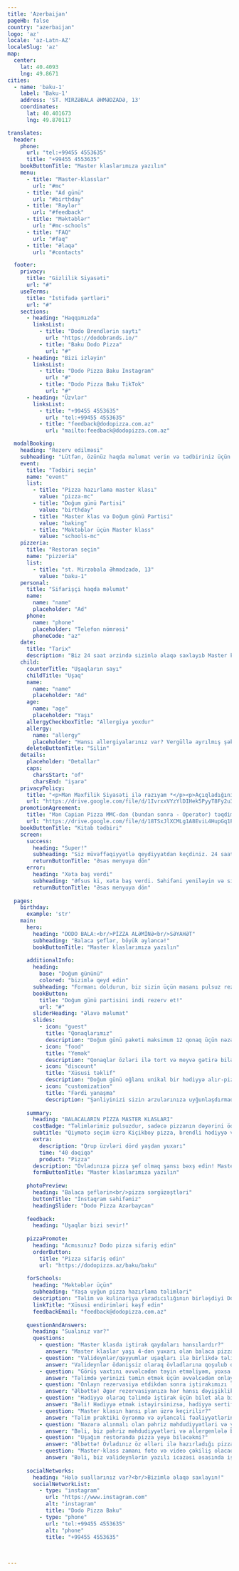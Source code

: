 ```yaml
---
title: 'Azerbaijan'
pageHb: false
country: "azerbaijan"
logo: 'az'
locale: 'az-Latn-AZ'
localeSlug: 'az'
map:
  center:
    lat: 40.4093
    lng: 49.8671
cities:
  - name: 'baku-1'
    label: 'Baku-1'
    address: 'ST. MIRZƏBALA ƏHMƏDZADƏ, 13'
    coordinates:
      lat: 40.401673
      lng: 49.870117

translates:
  header:
    phone:
      url: "tel:+99455 4553635"
      title: "+99455 4553635"
    bookButtonTitle: "Master klaslarımıza yazılın"
    menu:
      - title: "Master-klasslar"
        url: "#mc"
      - title: "Ad günü"
        url: "#birthday"
      - title: "Rəylər"
        url: "#feedback"
      - title: "Məktəblər"
        url: "#mc-schools"
      - title: "FAQ"
        url: "#faq"
      - title: "Əlaqə"
        url: "#contacts"    

  footer:
    privacy:
      title: "Gizlilik Siyasəti"
      url: "#"
    useTerms:
      title: "İstifadə şərtləri"
      url: "#"
    sections:
      - heading: "Haqqımızda"
        linksList:
          - title: "Dodo Brendlərin saytı"
            url: "https://dodobrands.io/"
          - title: "Baku Dodo Pizza"
            url: "#"
      - heading: "Bizi izləyin"
        linksList:
          - title: "Dodo Pizza Baku Instagram"
            url: "#"
          - title: "Dodo Pizza Baku TikTok"
            url: "#"
      - heading: "Üzvlər"
        linksList:
          - title: "+99455 4553635"
            url: "tel:+99455 4553635"
          - title: "feedback@dodopizza.com.az"
            url: "mailto:feedback@dodopizza.com.az"

  modalBooking:
    heading: "Rezerv edilməsi"
    subheading: "Lütfən, özünüz haqda məlumat verin və tədbiriniz üçün uyğun tarix seçin."
    event:
      title: "Tədbiri seçin"
      name: "event"
      list:
        - title: "Pizza hazırlama master klası"
          value: "pizza-mc"
        - title: "Doğum günü Partisi"
          value: "birthday"
        - title: "Master klas və Doğum günü Partisi"
          value: "baking"
        - title: "Məktəblər üçün Master klass"
          value: "schools-mc"
    pizzeria:
      title: "Restoran seçin"
      name: "pizzeria"
      list:
        - title: "st. Mirzəbala Əhmədzadə, 13"
          value: "baku-1"
    personal:
      title: "Sifarişçi haqda məlumat"
      name:
        name: "name"
        placeholder: "Ad"
      phone:
        name: "phone"
        placeholder: "Telefon nömrəsi"
        phoneCode: "az"
    date:
      title: "Tarix"
      description: "Biz 24 saat ərzində sizinlə əlaqə saxlayıb Master klasın tarixi və vaxtını birlikdə müəyyən edəcəyik"
    child:
      counterTitle: "Uşaqların sayı"
      childTitle: "Uşaq"
      name:
        name: "name"
        placeholder: "Ad"
      age:
        name: "age"
        placeholder: "Yaşı"
      allergyCheckboxTitle: "Allergiya yoxdur"
      allergy:
        name: "allergy"
        placeholder: "Hansı allergiyalarınız var? Vergüllə ayrılmış şəkildə yazın"
      deleteButtonTitle: "Silin"
    details:
      placeholder: "Detallar"
      caps:
        charsStart: "of"
        charsEnd: "işarə"
    privacyPolicy:
      title: "<p>Mən Məxfilik Siyasəti ilə razıyam *</p><p>Açıqladığınız şəxsi məlumatlar Capian Pizza MMC (bundan sonra - Operator) və Məxfilik Qaydalarına uyğun olaraq Operator tərəfindən cəlb edilmiş digər üçüncü şəxslər tərəfindən emal edilə bilər (toplanması, sistemləşdirilməsi, yığılması, saxlanması, təkmilləşdirilməsi, dəyişdirilməsi, istifadəsi, anonimləşdirilməsi, məhv edilməsi, ötürülməsi). </p>"
      url: "https://drive.google.com/file/d/1IvrxxVYzYlDIHek5PyyT8Fy2u3N1nBP-/view"
    promotionAgreement:
      title: "Mən Capian Pizza MMC-dən (bundan sonra - Operator) təqdimat və məlumat xarakterli kommunikasiyalar almağa razıyam (SMS, puş, e-mail və s.)"
      url: "https://drive.google.com/file/d/18TSxJlXCMLg1A8EviL4HupGq1PynT_4s/view"
    bookButtonTitle: "Kitab tədbiri"
    screen:
      success:
        heading: "Super!"
        subheading: "Siz müvəffəqiyyətlə qeydiyyatdan keçdiniz. 24 saat ərzində sizinlə əlaqə saxlayıb Master klasın tarixi və vaxtını birlikdə müəyyən edəcəyik"
        returnButtonTitle: "Əsas menyuya dön"
      error:
        heading: "Xəta baş verdi"
        subheading: "Əfsus ki, xəta baş verdi. Səhifəni yeniləyin və sifariş formasını yenidən doldurun"
        returnButtonTitle: "Əsas menyuya dön"
            
  pages:
    birthday:
      example: 'str'
    main:
      hero:
        heading: "DODO BALA:<br/>PİZZA ALƏMİNƏ<br/>SƏYAHƏT"
        subheading: "Balaca şeflər, böyük əyləncə!"
        bookButtonTitle: "Master klaslarımıza yazılın"
    
      additionalInfo:
        heading:
          base: "Doğum gününü"
          colored: "bizimlə qeyd edin"
        subheading: "Formanı doldurun, biz sizin üçün masanı pulsuz rezerv edək"
        bookButton:
          title: "Doğum günü partisini indi rezerv et!"
          url: "#"
        sliderHeading: "Əlavə məlumat"
        slides:
          - icon: "guest"
            title: "Qonaqlarımız"
            description: "Doğum günü paketi maksimum 12 qonaq üçün nəzərdə tutulub. Böyüklər övladlarına qoşula, birlikdə pizza hazırlaya, ehtiyac olanda balaca şeflərə kömək edə bilərlər"
          - icon: "food"
            title: "Yemək"
            description: "Qonaqlar özləri ilə tort və meyvə gətirə bilərlər. Digər yeməkləri saytımız və mobil tətbiq vasitəsilə sifariş edə bilərsiniz"
          - icon: "discount"
            title: "Xüsusi təklif"
            description: "Doğum günü oğlanı unikal bir hədiyyə alır-pizza hazırlamaq üçün pulsuz master-klass"
          - icon: "customization"
            title: "Fərdi yanaşma"
            description: "Şənliyinizi sizin arzularınıza uyğunlaşdırmaqdan məmnun olarıq. Bunun üçün, lütfən, bizimlə əlaqə saxlayın və birlikdə övladınız üçün unudulmaz Doğum günü şənliyi təşkil edək"
    
      summary:
        heading: "BALACALARIN PİZZA MASTER KLASLARI"
        costBadge: "Təlimlərimiz pulsuzdur, sadəcə pizzanın dəyərini ödəyirsiniz"
        subtitle: "Qiymətə seçim üzrə Kiçikboy pizza, brendli hədiyyə və pizza şef diplomu daxildir"
        extra:
          description: "Qrup üzvləri dörd yaşdan yuxarı"
          time: "40 dəqiqə"
          product: "Pizza"
        description: "Övladınıza pizza şef olmaq şansı bəxş edin! Master klasda onlar xəmir yayacaq, əlavələr seçəcək və əsl şah əsəri yaradacaqlar. Bizim peşəkar ustalarımız övladınıza böyük ekskursiya, unudulmaz pizza təcrübəsi və fərdi təlim keçəcəklər."
        formButtonTitle: "Master klaslarımıza yazılın"
    
      photoPreview:
        heading: "Balaca şeflərin<br/>pizza sərgüzəştləri"
        buttonTitle: "İnstaqram səhifəmiz"
        headingSlider: "Dodo Pizza Azərbaycan"
    
      feedback:
        heading: "Uşaqlar bizi sevir!"
    
      pizzaPromote:
        heading: "Acmısınız? Dodo pizza sifariş edin"
        orderButton:
          title: "Pizza sifariş edin"
          url: "https://dodopizza.az/baku/baku"
    
      forSchools:
        heading: "Məktəblər üçün"
        subheading: "Yaşa uyğun pizza hazırlama təlimləri"
        description: "Təlim və kulinariya yaradıcılığının birləşdiyi Dodo Pizzaya xoş gəlmisiniz! Bizim təlim proqramımız pizza hazırlama üzrə master klas ilə praktiki təcrübə təklif edir. Təşkilati məsələlər və qiymətləri müzakirə etmək üçün bizimlə əlaqə saxlayın və ya sorğu göndərin, biz sizinlə mütləq əlaqə saxlayacağıq"
        linkTitle: "Xüsusi endirimləri kəşf edin"
        feedbackEmail: "feedback@dodopizza.com.az"
    
      questionAndAnswers:
        heading: "Sualınız var?"
        questions:
          - question: "Master klasda iştirak qaydaları hansılardır?"
            answer: "Master klaslar yaşı 4-dən yuxarı olan balaca pizzamenlər üçün idealdır. Təlim 40 dəqiqə davam edir. Təlimdə fərdi yanaşma və interaktiv atmosferi təmin etmək üçün biz kiçik qruplarla (4-5 uşaq) məhdudlaşırıq."
          - question: "Valideynlər/qəyyumlar uşaqları ilə birlikdə təlimdə iştirak edə bilərlərmi?"
            answer: "Valideynlər ödənişsiz olaraq övladlarına qoşulub onlarla birgə pizza hazırlama prosesində iştirak edə, lazım olanda kömək əli uzada bilər. Əgər böyüklər öz pizzalarını hazırlamaq istəyirlərsə,iştirak haqqı eyni olacaq - hazırlanan pizzanın qiyməti."
          - question: "Görüş vaxtını əvvəlcədən təyin etməliyəm, yoxsa elə həmin gün gələ bilərəm?"
            answer: "Təlimdə yerinizi təmin etmək üçün əvvəlcədən onlayn rezervasiya etməyi tövsiyə edirik. Eyni gündə iştirak imkanı cari günə müəyyən edilmiş qrupda uşaqların sayından asılıdır."
          - question: "Onlayn rezervasiya etdikdən sonra iştirakımızı ləğv edə və ya yenidən planlaşdıra bilərəmmi?"
            answer: "Əlbəttə! Əgər rezervasiyanıza hər hansı dəyişiklik etmək lazımdırsa, support@dodoacademy.az e-poçtu, WhatsApp və ya +99455 4553635 nömrəsi ilə əlaqə saxlayın. Rezervasiya təlimin başlamasına ən geci 24 saat qalmış dəyişdirilə bilər."
          - question: "Hədiyyə olaraq təlimdə iştirak üçün bilet ala bilərəmmi?"
            answer: "Bəli! Hədiyyə etmək istəyirsinizsə, hədiyyə sertifikatı ala bilərsiniz."
          - question: "Master klasın hansı plan üzrə keçirilir?"
            answer: "Təlim praktiki öyrənmə və əyləncəli fəaliyyətlərin qarışığı - sintezidir. Pizza hazırlamaq dərslərində balaca aşpazlar A-dan Z-dək bütün prosesləri, o cümlədən xəmir yayma və ona lazımi farma vermə, əlavələri seçmə və onları düzğün qayda və ardıcıllıqla xəmirin üzərinə düzmə, sobaya yerləşdirmə, sobadan çıxarıb qutuya yerləşdirmə, dilimləmə, rtçirlər – hər addım kulinariya macərasıdır. İştirakçılar təcrübəli təlimatçılarımızın rəhbərliyi altında təhlükəsiz yemək alətlərindən istifadə edirlər."
          - question: "Nəzərə alınmalı olan pəhriz məhdudiyyətləri və ya allergik təhlükə varmı?"
            answer: "Bəli, biz pəhriz məhdudiyyətləri və allergenlələ bağlı məlumat toplayırıq. Zəhmət olmasa, qeydiyyat zamanı uşağınızın qida allergiyası və ya pəhriz məhdudiyyətləri barədə bizə məlumat verin. Uşağınızın təhlükəsizliyi və təlimdən həzz alması bizim əsas prioritetlərimizdir. Onların bizimlə keçirdiyi vaxt yaddaqalan və stresssiz olması ən ümdə vəzifəmizdir. Nəzərə alın ki, valideyn və ya uşaqda respirator xəstəliklərin əlamətləri varsa, nə valideyn, nə də uşaq təlimdə iştirak edə bilməz. "
          - question: "Uşağım restoranda pizza yeyə biləcəkmi?"
            answer: "Əlbəttə! Övladınız öz əlləri ilə hazırladığı pizzanı dadmaq, valideynlərinə daddırmaq imkanı olacaq. Bu dadlı və sağlam təcrübədir!"
          - question: "Master-klass zamanı foto və video çəkiliş olacaqmı?"
            answer: "Bəli, biz valideynlərin yazılı icazəsi əsasında iştirakçıların pizza hazırlama macəralarını çəkəcəyik! Görüntülər seansdan bir neçə saat ərzində təhlükəsiz WhatsApp linki vasitəsilə valideynlərlə paylaşılacaq. Bu xidmət üçün əlavə ödəniş tələb olunmur. Əgər uşağınızın lentə alınmasını istəməsəniz bu haqda menecerə söyləyin. Övladınızın məxfiliyi və sizin rahatlığınız bizim üçün vacibdir!"
    
      socialNetworks:
        heading: "Hələ suallarınız var?<br/>Bizimlə əlaqə saxlayın!"
        socialNetworkList:
          - type: "instagram"
            url: "https://www.instagram.com"
            alt: "instagram"
            title: "Dodo Pizza Baku"
          - type: "phone"
            url: "tel:+99455 4553635"
            alt: "phone"
            title: "+99455 4553635"
    
      

---
```


